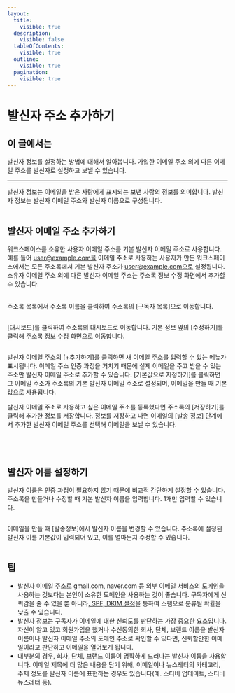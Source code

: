 ```yaml
---
layout:
  title:
    visible: true
  description:
    visible: false
  tableOfContents:
    visible: true
  outline:
    visible: true
  pagination:
    visible: true
---
```


# 발신자 주소 추가하기

## 이 글에서는

발신자 정보를 설정하는 방법에 대해서 알아봅니다. 가입한 이메일 주소 외에 다른 이메일 주소를 발신자로 설정하고 보낼 수 있습니다.

***

발신자 정보는 이메일을 받은 사람에게 표시되는 보낸 사람의 정보를 의미합니다. 발신자 정보는 발신자 이메일 주소와 발신자 이름으로 구성됩니다.&#x20;

<figure><img src="https://help.stibee.com/hc/article_attachments/4756526630159/6270c3665e079.png" alt=""><figcaption></figcaption></figure>

## 발신자 이메일 주소 추가하기 <a href="#undefined" id="undefined"></a>

워크스페이스를 소유한 사용자 이메일 주소를 기본 발신자 이메일 주소로 사용합니다. 예를 들어 user@example.com을 이메일 주소로 사용하는 사용자가 만든 워크스페이스에서는 모든 주소록에서 기본 발신자 주소가 user@example.com으로 설정됩니다. 소유자 이메일 주소 외에 다른 발신자 이메일 주소는 주소록 정보 수정 화면에서 추가할 수 있습니다.

\
주소록 목록에서 주소록 이름을 클릭하여 주소록의 \[구독자 목록]으로 이동합니다.

<figure><img src="https://help.stibee.com/hc/article_attachments/4756471246479/6270c367d3fef.png" alt=""><figcaption></figcaption></figure>

\[대시보드]를 클릭하여 주소록의 대시보드로 이동합니다. 기본 정보 옆의 \[수정하기]를 클릭해 주소록 정보 수정 화면으로 이동합니다.

<figure><img src="https://help.stibee.com/hc/article_attachments/4756471264399/6270c36a082d8.png" alt=""><figcaption></figcaption></figure>

발신자 이메일 주소의 \[+추가하기]를 클릭하면 새 이메일 주소를 입력할 수 있는 메뉴가 표시됩니다. 이메일 주소 인증 과정을 거치기 때문에 실제 이메일을 주고 받을 수 있는 주소만 발신자 이메일 주소로 추가할 수 있습니다. \[기본값으로 지정하기]를 클릭하면 그 이메일 주소가 주소록의 기본 발신자 이메일 주소로 설정되며, 이메일을 만들 때 기본값으로 사용됩니다.

발신자 이메일 주소로 사용하고 싶은 이메일 주소를 등록했다면 주소록의 \[저장하기]를 클릭해 추가한 정보를 저장합니다. 정보를 저장하고 나면 이메일의 \[발송 정보] 단계에서 추가한 발신자 이메일 주소를 선택해 이메일을 보낼 수 있습니다.&#x20;

<figure><img src="https://help.stibee.com/hc/article_attachments/4756471280399/6270c36c8062b.png" alt=""><figcaption></figcaption></figure>

<figure><img src="https://help.stibee.com/hc/article_attachments/4756471308559/6270c36f110ce.png" alt=""><figcaption></figcaption></figure>

\
발신자 이름 설정하기 <a href="#undefined" id="undefined"></a>
----------------------------------------------------

발신자 이름은 인증 과정이 필요하지 않기 때문에 비교적 간단하게 설정할 수 있습니다. 주소록을 만들거나 수정할 때 기본 발신자 이름을 입력합니다. 1개만 입력할 수 있습니다.

<figure><img src="https://help.stibee.com/hc/article_attachments/4756535173647/6270c3734fae5.png" alt=""><figcaption></figcaption></figure>

&#x20;

이메일을 만들 때 \[발송정보]에서 발신자 이름을 변경할 수 있습니다. 주소록에 설정된 발신자 이름 기본값이 입력되어 있고, 이를 얼마든지 수정할 수 있습니다.

<figure><img src="https://help.stibee.com/hc/article_attachments/4756521080463/6270c37631443.png" alt=""><figcaption></figcaption></figure>

## 팁 <a href="#h_73860bb9c5" id="h_73860bb9c5"></a>

* 발신자 이메일 주소로 gmail.com, naver.com 등 외부 이메일 서비스의 도메인을 사용하는 것보다는 본인이 소유한 도메인을 사용하는 것이 좋습니다. 구독자에게 신뢰감을 줄 수 있을 뿐 아니라,[ SPF, DKIM 설정](spf-dkim.md)을 통하여 스팸으로 분류될 확률을 낮출 수 있습니다.
* 발신자 정보는 구독자가 이메일에 대한 신뢰도를 판단하는 가장 중요한 요소입니다.\
  자신이 알고 있고 회원가입을 했거나 수신동의한 회사, 단체, 브랜드 이름을 발신자 이름이나 발신자 이메일 주소의 도메인 주소로 확인할 수 있다면, 신뢰할만한 이메일이라고 판단하고 이메일을 열어보게 됩니다.
* 대부분의 경우, 회사, 단체, 브랜드 이름이 명확하게 드러나는 발신자 이름을 사용합니다. 이메일 제목에 더 많은 내용을 담기 위해, 이메일이나 뉴스레터의 카테고리, 주제 정도를 발신자 이름에 표현하는 경우도 있습니다(예. 스티비 업데이트, 스티비 뉴스레터 등).

